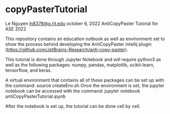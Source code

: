 # copyPasterTutorial
Le Nguyen
ln8378@g.rit.edu
october 6, 2022
AntiCopyPaster Tutorial for ASE 2022

This repository contains an education notbook as well as environment set to show the process behind developing the AntiCopyPaster intellij plugin
(https://github.com/JetBrains-Research/anti-copy-paster).

This tutorial is done through Jupyter Notebook and will require python3 as well as the following packages: numpy, pandas, matplotlib, scikit-learn,
tensorflow, and keras.

A virtual environment that contains all of these packages can be set up with the command: source createEnv.sh
Once the environment is set, the jupyter notebook can be accessed with the command: jupyter notebook antiCopyPasterTutorial.ipynb

After the notebook is set up, the tutorial can be done cell by cell.



